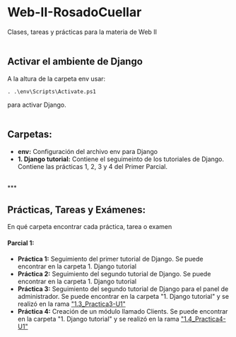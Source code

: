 # Web-II-RosadoCuellar
Clases, tareas y prácticas para la materia de Web II
<br>
<br>
<h2>Activar el ambiente de Django</h2>

A la altura de la carpeta env usar:
```
. .\env\Scripts\Activate.ps1
```
para activar Django.
<br>
<br>
<h2>Carpetas:</h2>
 <ul>
  <li><b>env:</b> Configuración del archivo env para Django</li> 
  <li><b>1. Django tutorial:</b> Contiene el seguimeinto de los tutoriales de Django. Contiene las prácticas 1, 2, 3 y 4 del Primer Parcial.</li>
 </ul>
<br>
***
<br>
<h2>Prácticas, Tareas y Exámenes:</h2>
En qué carpeta encontrar cada práctica, tarea o examen
<h4>Parcial 1:</h4>
<ul>
 <li><b>Práctica 1:</b> Seguimiento del primer tutorial de Django. Se puede encontrar en la carpeta 1. Django tutorial</li>
 <li><b>Práctica 2:</b> Seguimiento del segundo tutorial de Django. Se puede encontrar en la carpeta 1. Django tutorial</li>
 <li><b>Práctica 3:</b> Seguimiento del segundo tutorial de Django para el panel de administrador. Se puede encontrar en la carpeta "1. Django tutorial" y se realizó en la rama <a href="https://github.com/BeaRozz/web-II-RosadoCuellar/tree/1.3_Practica3-U1">"1.3_Practica3-U1"</a></li>
 <li><b>Práctica 4:</b> Creación de un módulo llamado Clients. Se puede encontrar en la carpeta "1. Django tutorial" y se realizó en la rama <a href="https://github.com/BeaRozz/web-II-RosadoCuellar/tree/1.4_Practica4-U1">"1.4_Practica4-U1"</a></li>
</ul>
